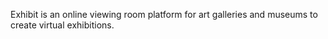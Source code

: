 Exhibit is an online viewing room platform for art galleries and museums to create virtual exhibitions.

